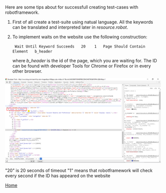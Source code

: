 Here are some tips about for successfull creating test-cases with robotframework.

1. First of all create a test-suite using natual language. All the keywords can be translated and interpreted later in _resource.robot_.
2. To implement waits on the website use the following construction:

        Wait Until Keyword Succeeds   20    1   Page Should Contain Element   b_header

    where _b_header_ is the id of the page, which you are waiting for. The ID can be found with developer Tools for Chrome or Firefox or in every other browser.

![](/images/devtools-id.png)

"20" is 20 seconds of timeout
"1" means that robotframework will check every second if the ID has appeared on the website

[Home](https://illuminatt.github.io)
